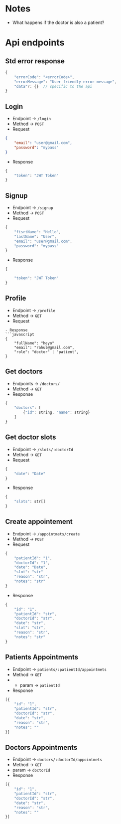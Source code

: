 # Notes
- What happens if the doctor is also a patient?

# Api endpoints


## Std error response
```javascript
{
    "errorCode": "<errorCode>",
    "errorMessage": "User friendly error message",
    "data"?: {}  // specific to the api
}
```


## Login
- Endpoint -> `/login`
- Method -> `POST`
- Request
```json
{
    "email": "user@gmail.com",
    "password": "mypass"
}
```
- Response
```javascript
{
    "token": "JWT Token"
}
```

## Signup
- Endpoint -> `/signup`
- Method -> `POST`
- Request
```javascript
{
    "fisrtName": "Hello",
    "lastName": "User",
    "email": "user@gmail.com",
    "password": "mypass"
}
```
- Response
```javascript
{

    "token": "JWT Token"
}
```

## Profile
- Endpoint -> `/profile`
- Method -> `GET`
- Request 
```
- Response 
```javascript
{
    "fullName": "heyo"
    "email": "rahul@gmail.com",
    "role": "doctor" | "patient",
}

```

## Get doctors
- Endpoints -> `/doctors/`
- Method -> `GET`
- Response
```javascript
{
    "doctors": [
        {"id": string, "name": string}
    ]
}
```

## Get doctor slots
- Endpoint -> `/slots/:doctorId`
- Method -> `GET`
- Request 
```javascript
{
    "date": "Date"
}

```
- Response 
```javascript
{
    "slots": str[]
}
```

## Create appointement
- Endpoint -> `/appointmets/create`
- Method -> `POST`
- Request 
```javascript
{
    "patientId": "1",
    "doctorId": "1",
    "date": "Date",
    "slot": "str"
    "reason": "str",
    "notes": "str"
}
```
- Response 
```javascript
{
    "id": "1",
    "patientId": "str",
    "doctorId": "str",
    "date": "str",
    "slot": "str",
    "reason": "str",
    "notes": "str"
}
```

## Patients Appointments
- Endpoint -> `patients/:patientId/appointmets`
- Method -> `GET`
- - param -> `patientId`
- Response
```javascript
[{
    "id": "1",
    "patientId": "str",
    "doctorId": "str",
    "date": "str",
    "reason": "str",
    "notes": ""
}]
```

## Doctors Appointments
- Endpoint -> `doctors/:doctorId/appointmets`
- Method -> `GET`
- param -> `doctorId`
- Response
```javascript
[{
    "id": "1",
    "patientId": "str",
    "doctorId": "str",
    "date": "str",
    "reason": "str",
    "notes": ""
}]
```

